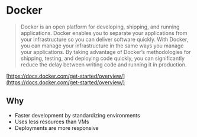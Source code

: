 # Docker

> Docker is an open platform for developing, shipping, and running applications. Docker enables you to separate your applications from your infrastructure so you can deliver software quickly. With Docker, you can manage your infrastructure in the same ways you manage your applications. By taking advantage of Docker’s methodologies for shipping, testing, and deploying code quickly, you can significantly reduce the delay between writing code and running it in production.

[https://docs.docker.com/get-started/overview/](https://docs.docker.com/get-started/overview/)

## Why

* Faster development by standardizing environments
* Uses less resources than VMs
* Deployments are more responsive
